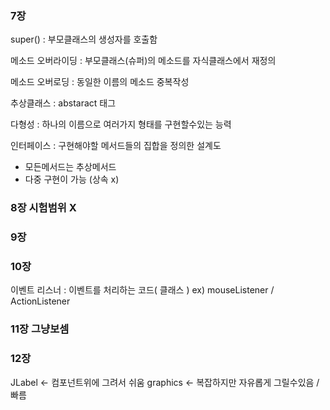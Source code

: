 ### 7장 

super() : 부모클래스의 생성자를 호출함

메소드 오버라이딩 : 부모클래스(슈퍼)의 메소드를 자식클래스에서 재정의 

메소드 오버로딩 : 동일한 이름의 메소드 중복작성

추상클래스 : abstaract 태그 

다형성 : 하나의 이름으로 여러가지 형태를 구현할수있는 능력 

인터페이스 :  구현해야할 메서드들의 집합을 정의한 설계도 
- 모든메서드는 추상메서드 
- 다중 구현이 가능 (상속 x)

### 8장 시험범위 X

### 9장 

### 10장
이벤트 리스너 : 이벤트를 처리하는 코드( 클래스 ) ex) mouseListener / ActionListener

### 11장 그냥보셈 

### 12장 

JLabel <- 컴포넌트위에 그려서 쉬움
graphics <- 복잡하지만 자유롭게 그릴수있음 / 빠름 
